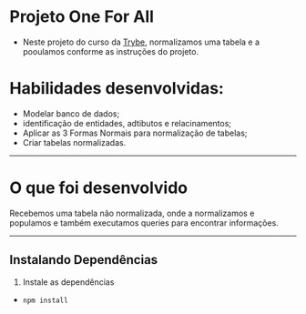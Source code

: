 
# Projeto One For All
- Neste projeto do curso da [Trybe](https://www.betrybe.com/), normalizamos uma tabela e a pooulamos conforme as instruções do projeto.

# Habilidades desenvolvidas:

- Modelar banco de dados;
- identificação de entidades, adtibutos e relacinamentos;
- Aplicar as 3 Formas Normais para normalização de tabelas;
- Criar tabelas normalizadas.
---
# O que foi desenvolvido

Recebemos uma tabela não normalizada, onde a normalizamos e populamos e também executamos queries para encontrar informações.

---

## Instalando Dependências

1. Instale as dependências

- `npm install`
